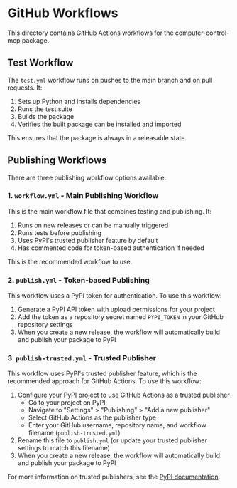 # GitHub Workflows

This directory contains GitHub Actions workflows for the computer-control-mcp package.

## Test Workflow

The `test.yml` workflow runs on pushes to the main branch and on pull requests. It:

1. Sets up Python and installs dependencies
2. Runs the test suite
3. Builds the package
4. Verifies the built package can be installed and imported

This ensures that the package is always in a releasable state.

## Publishing Workflows

There are three publishing workflow options available:

### 1. `workflow.yml` - Main Publishing Workflow

This is the main workflow file that combines testing and publishing. It:

1. Runs on new releases or can be manually triggered
2. Runs tests before publishing
3. Uses PyPI's trusted publisher feature by default
4. Has commented code for token-based authentication if needed

This is the recommended workflow to use.

### 2. `publish.yml` - Token-based Publishing

This workflow uses a PyPI token for authentication. To use this workflow:

1. Generate a PyPI API token with upload permissions for your project
2. Add the token as a repository secret named `PYPI_TOKEN` in your GitHub repository settings
3. When you create a new release, the workflow will automatically build and publish your package to PyPI

### 3. `publish-trusted.yml` - Trusted Publisher

This workflow uses PyPI's trusted publisher feature, which is the recommended approach for GitHub Actions. To use this workflow:

1. Configure your PyPI project to use GitHub Actions as a trusted publisher
   - Go to your project on PyPI
   - Navigate to "Settings" > "Publishing" > "Add a new publisher"
   - Select GitHub Actions as the publisher type
   - Enter your GitHub username, repository name, and workflow filename (`publish-trusted.yml`)
2. Rename this file to `publish.yml` (or update your trusted publisher settings to match this filename)
3. When you create a new release, the workflow will automatically build and publish your package to PyPI

For more information on trusted publishers, see the [PyPI documentation](https://docs.pypi.org/trusted-publishers/adding-a-publisher/).
